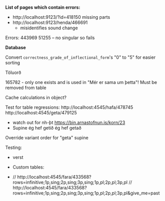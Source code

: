 **List of pages which contain errors:**

- http://localhost:9123/?id=418150 missing parts
- http://localhost:9123/henda/466691
  - misidentifies sound change

Errors:
443969
51255 – no singular so fails

**Database**

Convert `correctness_grade_of_inflectional_form`'s "0" to "5" for easier sorting

Töluorð

165782 - only one exists and is used in "Mér er sama um þetta"! Must be removed from table

Cache calculations in object?

Test for table regressions:
http://localhost:4545/hafa/478745
http://localhost:4545/geta/479125

- watch out for nh-þt https://bin.arnastofnun.is/korn/23
- Supine ég hef getið ég hef getað

Override variant order for "geta" supine

Testing:

- verst

- Custom tables:
-  // http://localhost:4545/fara/433568?rows=infinitive;1p,sing;2p,sing;3p,sing;1p,pl;2p,pl;3p,pl
// http://localhost:4545/fara/433568?rows=infinitive;1p,sing;2p,sing;3p,sing;1p,pl;2p,pl;3p,pl&give_me=past
